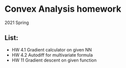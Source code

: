 # Convex Analysis homework
 2021 Spring

## List:
- HW 4.1 Gradient calculator on given NN
- HW 4.2 Autodiff for multivariate formula
- HW 11 Gradient descent on given function
